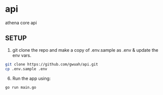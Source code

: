# api
athena core api

## SETUP

1. git clone the repo and make a copy of .env.sample as .env & update the env vars.
```bash
git clone https://github.com/gwuah/api.git
cp .env.sample .env
```

6. Run the app using:
```bash
go run main.go
```